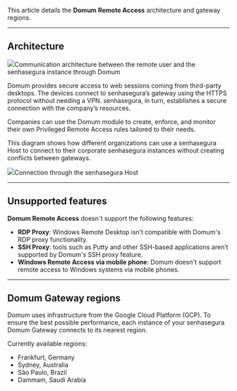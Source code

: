This article details the **Domum Remote Access** architecture and gateway regions.



---

## Architecture

  


![](https://cdn.document360.io/5a1d58df-64ce-42a2-8b23-688477d32f33/Images/Documentation/image-1665074966304.png)Communication architecture between the remote user and the senhasegura instance through Domum 

Domum provides secure access to web sessions coming from third\-party desktops. The devices connect to senhasegura’s gateway using the HTTPS protocol without needing a VPN. senhasegura, in turn, establishes a secure connection with the company’s resources.

Companies can use the Domum module to create, enforce, and monitor their own Privileged Remote Access rules tailored to their needs.

This diagram shows how different organizations can use a senhasegura Host to connect to their corporate senhasegura instances without creating conflicts between gateways.

  


  


![](https://cdn.document360.io/5a1d58df-64ce-42a2-8b23-688477d32f33/Images/Documentation/image-1683814444166.png)Connection through the senhasegura Host 



---

## Unsupported features

**Domum Remote Access** doesn´t support the following features:

* **RDP Proxy**: Windows Remote Desktop isn’t compatible with Domum's RDP proxy functionality.
* **SSH Proxy**: tools such as Putty and other SSH\-based applications aren’t supported by Domum's SSH proxy feature.
* **Windows Remote Access via mobile phone**: Domum doesn't support remote access to Windows systems via mobile phones.



---

## Domum Gateway regions

Domum uses infrastructure from the Google Cloud Platform (GCP). To ensure the best possible performance, each instance of your senhasegura Domum Gateway connects to its nearest region.

Currently available regions:

* Frankfurt, Germany
* Sydney, Australia
* São Paulo, Brazil
* Dammam, Saudi Arabia

  


